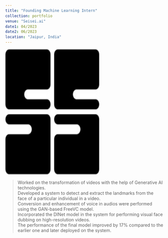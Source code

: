 ```yaml
---
title: "Founding Machine Learning Intern"
collection: portfolio
venue: "Seisei.ai"
date1: 04/2023
date2: 06/2023
location: "Jaipur, India"
---
```


<img src="/images/seisei_ai.jpg" width="300" height="400" /><br/>

>Worked on the transformation of videos with the help of Generative AI technologies.        
>Developed a system to detect and extract the landmarks from the face of a particular individual in a video.    
>Conversion and enhancement of voice in audios were performed using the GAN-based FreeVC model.      
>Incorporated the DINet model in the system for performing visual face dubbing on high-resolution videos.        
>The performance of the final model improved by 17% compared to the earlier one and later deployed on the system.
